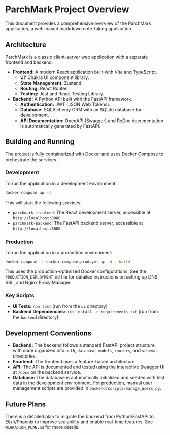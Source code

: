 # ParchMark Project Overview

This document provides a comprehensive overview of the ParchMark application, a web-based markdown note-taking application.

## Architecture

ParchMark is a classic client-server web application with a separate frontend and backend.

*   **Frontend:** A modern React application built with Vite and TypeScript.
    *   **UI:** Chakra UI component library.
    *   **State Management:** Zustand.
    *   **Routing:** React Router.
    *   **Testing:** Jest and React Testing Library.
*   **Backend:** A Python API built with the FastAPI framework.
    *   **Authentication:** JWT (JSON Web Tokens).
    *   **Database:** SQLAlchemy ORM with an SQLite database for development.
    *   **API Documentation:** OpenAPI (Swagger) and ReDoc documentation is automatically generated by FastAPI.

## Building and Running

The project is fully containerized with Docker and uses Docker Compose to orchestrate the services.

### Development

To run the application in a development environment:

```bash
docker-compose up -d
```

This will start the following services:

*   `parchmark-frontend`: The React development server, accessible at `http://localhost:8080`.
*   `parchmark-backend`: The FastAPI backend server, accessible at `http://localhost:8000`.

### Production

To run the application in a production environment:

```bash
docker-compose -f docker-compose.prod.yml up -d --build
```

This uses the production-optimized Docker configurations. See the `PRODUCTION_DEPLOYMENT.md` file for detailed instructions on setting up DNS, SSL, and Nginx Proxy Manager.

### Key Scripts

*   **UI Tests:** `npm test` (run from the `ui` directory)
*   **Backend Dependencies:** `pip install -r requirements.txt` (run from the `backend` directory)

## Development Conventions

*   **Backend:** The backend follows a standard FastAPI project structure, with code organized into `auth`, `database`, `models`, `routers`, and `schemas` directories.
*   **Frontend:** The frontend uses a feature-based architecture.
*   **API:** The API is documented and tested using the interactive Swagger UI at `/docs` on the backend service.
*   **Database:** The database is automatically initialized and seeded with test data in the development environment. For production, manual user management scripts are provided in `backend/scripts/manage_users.py`.

## Future Plans

There is a detailed plan to migrate the backend from Python/FastAPI to Elixir/Phoenix to improve scalability and enable real-time features. See `MIGRATION_PLAN.md` for more details.

